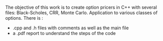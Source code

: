 The objective of this work is to create option pricers in C++ with several files: Black-Scholes, CRR, Monte Carlo. Application to various classes of options. There is :
 - .cpp and .h files with comments as well as the main file
 - a .pdf report to understand the steps of the code
